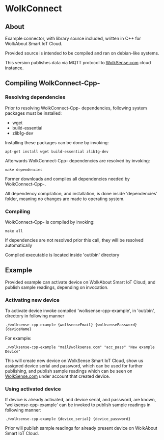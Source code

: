 # WolkConnect

## About

Example connector, with library source included,  written in C++ for WolkAbout
Smart IoT Cloud.

Provided source is intended to be compiled and ran on debian-like systems.

This version publishes data via MQTT protocol to
[WolkSense.com](https://wolksense.com/) cloud instance.


## Compiling WolkConnect-Cpp-

### Resolving dependencies

Prior to resolving WolkConnect-Cpp- dependencies, following system packages must
be installed:

* wget
* build-essential
* zlib1g-dev

Installing these packages can be done by invoking:

    apt-get install wget build-essential zlib1g-dev

Afterwards WolkConnect-Cpp- dependencies are resolved by invoking:

    make dependencies

Former downloads and compiles all dependencies needed by WolkConnect-Cpp-.

All dependency compilation, and installation, is done inside 'dependencies'
folder, meaning no changes are made to operating system.

### Compiling

WolkConnect-Cpp- is compiled by invoking:

    make all

If dependencies are not resolved prior this call, they will be resolved
automatically

Compiled executable is located inside 'out/bin' directory


## Example

Provided example can activate device on WolkAbout Smart IoT Cloud, and publish
sample readings, depending on invocation.

### Activating new device

To activate device invoke compiled 'wolksense-cpp-example', in 'out/bin',
directory in following manner

    ./wolksense-cpp-example {wolksenseEmail} {wolksensePassword} {deviceName}

For example:

    ./wolksense-cpp-example "mail@wolksense.com" "acc_pass" "New example Device"

This will create new device on WolkSense Smart IoT Cloud, show us assigned
device serial and password, which can be used for further publishing, and
publish sample readings which can be seen on
[WolkSense.com](https://wolksense.com/) under account that created device.

### Using activated device

If device is already activated, and device serial, and password, are known,
'wolksense-cpp-example' can be invoked to publish sample readings in following
manner:

    ./wolksense-cpp-example {device_serial} {device_password}

Prior will publish sample readings for already present device on WolkAbout Smart
IoT Cloud.
